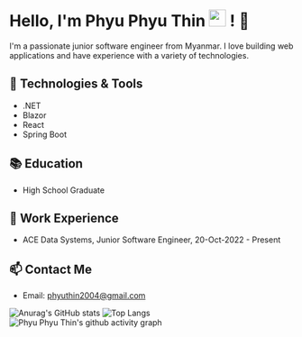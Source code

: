 # Hello, I'm Phyu Phyu Thin <img src="https://cultofthepartyparrot.com/parrots/hd/dealwithitnowparrot.gif" width="30" height="30"/> ! 👋

I'm a passionate junior software engineer from Myanmar. I love building web applications and have experience with a variety of technologies.

## 🔧 Technologies & Tools

- .NET
- Blazor
- React
- Spring Boot

## 📚 Education

- High School Graduate
  
## 💼 Work Experience

- ACE Data Systems, Junior Software Engineer, 20-Oct-2022 - Present

<!--## 🚀 Projects

- [Project 1 Name](link-to-repository)
  - Description of the project and technologies used.

- [Project 2 Name](link-to-repository)
  - Description of the project and technologies used.-->

<!--## 🏆 Certifications

- [Certification Name](link-to-certification)-->

<!--## 🌐 Personal Website/Blog

Visit my [personal website/blog](link-to-website) to explore more of my projects and articles.-->

## 📫 Contact Me

- Email: phyuthin2004@gmail.com
<!--- LinkedIn: [Your LinkedIn Profile](link-to-LinkedIn)-->

<!--## 🎉 Fun Facts

- One interesting fact about yourself.
- Your hobbies outside of programming.-->



![Anurag's GitHub stats](https://github-readme-stats.vercel.app/api?username=dabria2004&show_icons=true&theme=github_dark)
![Top Langs](https://github-readme-stats.vercel.app/api/top-langs/?username=dabria2004&hide=html,css,scss&layout=compact&theme=github_dark)
![Phyu Phyu Thin's github activity graph](https://github-readme-activity-graph.vercel.app/graph?username=dabria2004&theme=github-compact)
<!--![C#](https://img.shields.io/badge/c%23-%23239120.svg?style=for-the-badge&logo=c-sharp&logoColor=white)
![.Net](https://img.shields.io/badge/.NET-5C2D91?style=for-the-badge&logo=.net&logoColor=white)
![Blazor](https://img.shields.io/badge/blazor-5C2D91?style=for-the-badge&logo=blazor&logoColor=white-->
<!--
**dabria2004/dabria2004** is a ✨ _special_ ✨ repository because its `README.md` (this file) appears on your GitHub profile.

Here are some ideas to get you started:

- 🔭 I’m currently working on ...
- 🌱 I’m currently learning ...
- 👯 I’m looking to collaborate on ...
- 🤔 I’m looking for help with ...
- 💬 Ask me about ...
- 📫 How to reach me: ...
- 😄 Pronouns: ...
- ⚡ Fun fact: ...
-->
